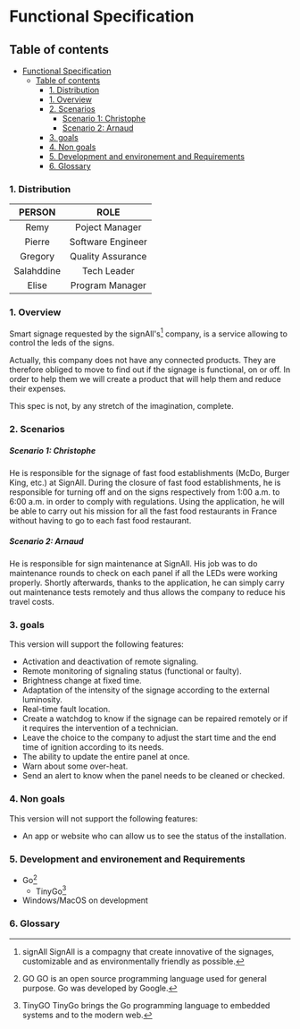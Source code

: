 # Functional Specification

## Table of contents
- [Functional Specification](#functional-specification)
  - [Table of contents](#table-of-contents)
    - [1. Distribution](#1-distribution)
    - [1. Overview](#1-overview)
    - [2. Scenarios](#2-scenarios)
        - [Scenario 1: Christophe](#scenario-1-christophe)
        - [Scenario 2: Arnaud](#scenario-2-arnaud)
    - [3. goals](#3-goals)
    - [4. Non goals](#4-non-goals)
    - [5. Development and environement and Requirements](#5-development-and-environement-and-requirements)
    - [6. Glossary](#6-glossary)

### 1. Distribution

| PERSON | ROLE |
| :-: | :-: |
| Remy | Poject Manager |
| Pierre | Software Engineer |
| Gregory | Quality Assurance |
| Salahddine | Tech Leader |
| Elise | Program Manager |
  
### 1. Overview

Smart signage requested by the signAll's[^1] company, is a service allowing to control the leds of the signs.

Actually, this company does not have any connected products. They are therefore obliged to move to find out if the signage is functional, on or off. In order to help them we will create a product that will help them and reduce their expenses.

This spec is not, by any stretch of the imagination, complete.

### 2. Scenarios

##### Scenario 1: Christophe

He is responsible for the signage of fast food establishments (McDo, Burger King, etc.) at SignAll. During the closure of fast food establishments, he is responsible for turning off and on the signs respectively from 1:00 a.m. to 6:00 a.m. in order to comply with regulations. Using the application, he will be able to carry out his mission for all the fast food restaurants in France without having to go to each fast food restaurant.

##### Scenario 2: Arnaud

He is responsible for sign maintenance at SignAll. His job was to do maintenance rounds to check on each panel if all the LEDs were working properly. Shortly afterwards, thanks to the application, he can simply carry out maintenance tests remotely and thus allows the company to reduce his travel costs.

### 3. goals

This version will support the following features:

  - Activation and deactivation of remote signaling.
  - Remote monitoring of signaling status (functional or faulty).
  - Brightness change at fixed time.
  - Adaptation of the intensity of the signage according to the external luminosity.
  - Real-time fault location.
  - Create a watchdog to know if the signage can be repaired remotely or if it requires the intervention of a technician.
  - Leave the choice to the company to adjust the start time and the end time of ignition according to its needs.
  - The ability to update the entire panel at once.
  - Warn about some over-heat.
  - Send an alert to know when the panel needs to be cleaned or checked.

### 4. Non goals

This version will not support the following features:

  - An app or website who can allow us to see the status of the installation.

### 5. Development and environement and Requirements

  - Go[^2]
    - TinyGo[^3]
  - Windows/MacOS on development
  
### 6. Glossary

[^1]: signAll
SignAll is a compagny that create innovative of the signages, customizable and as environmentally friendly as possible.

[^2]: GO
GO is an open source programming language used for general purpose. Go was developed by Google.

[^3]: TinyGO
TinyGo brings the Go programming language to embedded systems and to the modern web.
